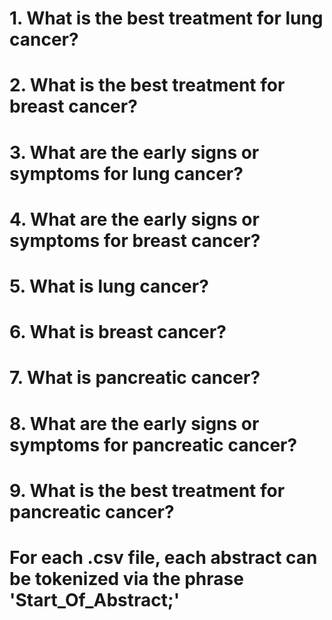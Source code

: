 # 1. What is the best treatment for lung cancer?
# 2. What is the best treatment for breast cancer?
# 3. What are the early signs or symptoms for lung cancer?
# 4. What are the early signs or symptoms for breast cancer?
# 5. What is lung cancer?
# 6. What is breast cancer?
# 7. What is pancreatic cancer?
# 8. What are the early signs or symptoms for pancreatic cancer?
# 9. What is the best treatment for pancreatic cancer?

# For each .csv file, each abstract can be tokenized via the phrase 'Start_Of_Abstract;'